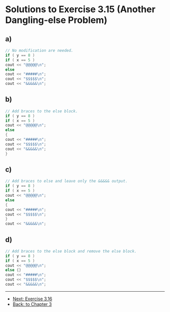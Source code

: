 # Solutions to Exercise 3.15 (Another Dangling-else Problem)

## a)

```cpp
// No modification are needed.
if ( y == 8 )
if ( x == 5 )
cout << "@@@@@\n";
else
cout << "#####\n";
cout << "$$$$$\n";
cout << "&&&&&\n";
```

## b)

```cpp
// Add braces to the else block.
if ( y == 8 )
if ( x == 5 )
cout << "@@@@@\n";
else
{
cout << "#####\n";
cout << "$$$$$\n";
cout << "&&&&&\n";
}
```

## c)

```cpp
// Add braces to else and leave only the &&&&& output.
if ( y == 8 )
if ( x == 5 )
cout << "@@@@@\n";
else
{
cout << "#####\n";
cout << "$$$$$\n";
}
cout << "&&&&&\n";
```

## d)

```cpp
// Add braces to the else block and remove the else block.
if ( y == 8 )
if ( x == 5 )
cout << "@@@@@\n";
else {}
cout << "#####\n";
cout << "$$$$$\n";
cout << "&&&&&\n";
```

---

- [Next: Exercise 3.16](03_16.md)
- [Back: to Chapter 3](README.md)
